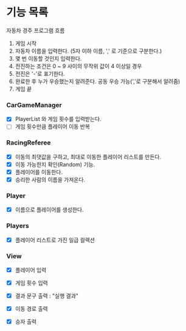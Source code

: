 # 기능 목록

자동차 경주 프로그램 흐름

1. 게임 시작
2. 자동차 이름을 입력한다. (5자 이하 이름, ',' 로 기준으로 구분한다.)
3. 몇 번 이동할 것인지 입력한다.
4. 전진하는 조건은 0 ~ 9 사이의 무작위 값이 4 이상일 경우
5. 전진은 '-'로 표기한다.
6. 완료한 후 누가 우승했는지 알려준다. 공동 우승 가능(','로 구분해서 알려줌)
7. 게임 끝

### CarGameManager
- [x] PlayerList 와 게임 횟수를 입력받는다.
- [ ] 게임 횟수만큼 플레이어 이동 반복

### RacingReferee
- [x] 이동의 최댓값을 구하고, 최대로 이동한 플레이어 리스트를 만든다.
- [x] 이동 가능한지 확인(Random) 기능.
- [x] 플레이어를 이동한다.
- [x] 승리한 사람의 이름을 가져온다.

### Player
- [x] 이름으로 플레이어를 생성한다.

### Players
- [x] 플레이어 리스트로 가진 일급 컬렉션

### View
- [x] 플레이어 입력
- [x] 게임 횟수 입력
- [x] 결과 문구 출력 : "실행 결과"
- [x] 이동 경로 출력
- [x] 승자 출력


